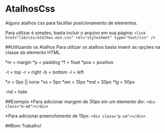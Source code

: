 # AtalhosCss
Alguns atalhos css para facilitar posicionamento de elementos.

Para utilizar é simples, basta incluir o arquivo em sua página:
`<link href="lib/css/atalhos.min.css" rel="stylesheet" type="text/css" />`

##Utilizando os Atalhos
Para utilizar os atalhos basta inserir as opções na classe do elemento HTML.

*m = margin
*p = padding
*f = float
*pos = position

-t = top
-r = right
-b = bottom
-l = left

*n = 0px || none
*xs = 5px
*sm = 15px
*md = 30px
*lg = 50px

-hd = hide

##Exemplo
*Para adicionar margem de 30px em um elemento div:
`<div class="m-md"></div>`

*Para adicionar preenchimento de 15px:
`<div class="p-sm"></div>`

##Bom Trabalho!